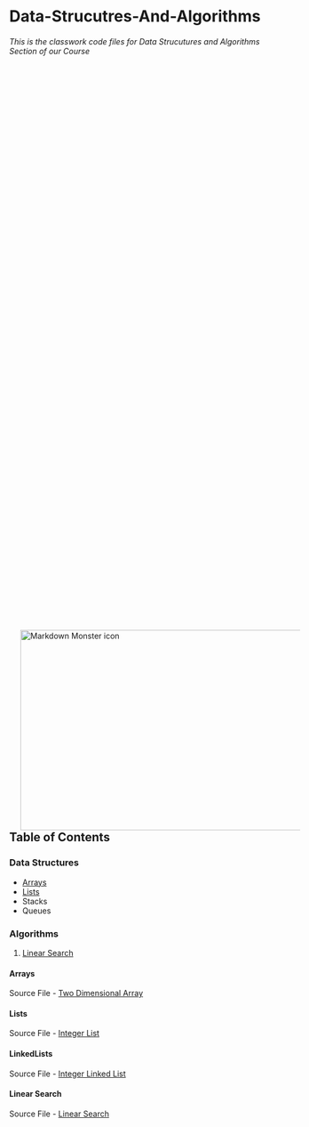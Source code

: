 # Data-Strucutres-And-Algorithms
###### This is the classwork code files for Data Strucutures and Algorithms Section of our Course
<img src="https://miro.medium.com/max/2726/0*UVG1F-0kLAEWAT3k"
     alt="Markdown Monster icon"
     width="540px"
     height="360px"
     style="float: left; margin-right: 10px; margin-left: 20px; margin-top:1000px;" />
    

## Table of Contents
### Data Structures
* [Arrays](#Arrays)
* [Lists](#Lists)
* Stacks
* Queues

### Algorithms
1. [Linear Search](#Linear-Search)


#### Arrays
Source File - [Two Dimensional Array](src/TwoDimensionalArray.java)
#### Lists
Source File - [Integer List](src/IntegerList.java)
#### LinkedLists
Source File - [Integer Linked List](src/IntegerLinkedList.java)


#### Linear Search
Source File - [Linear Search](src/LinearSearch.java)
